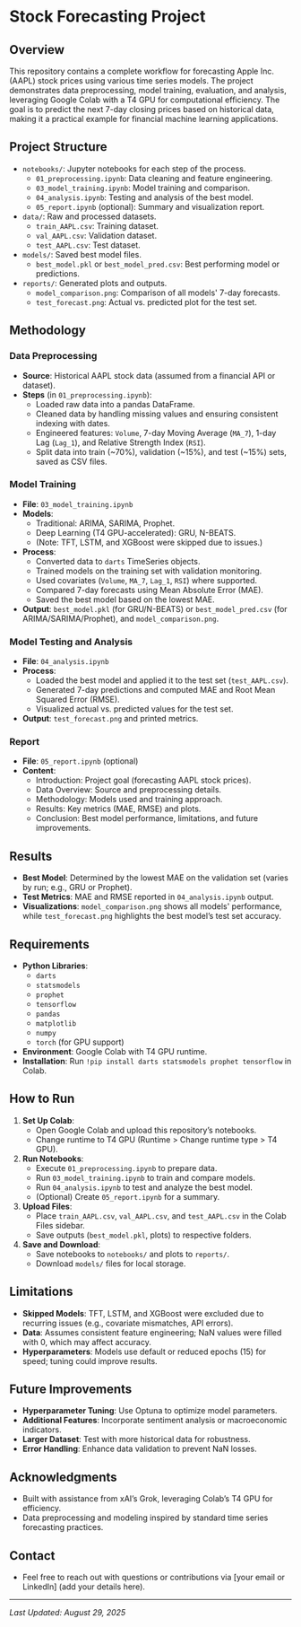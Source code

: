 # Stock Forecasting Project

## Overview
This repository contains a complete workflow for forecasting Apple Inc. (AAPL) stock prices using various time series models. The project demonstrates data preprocessing, model training, evaluation, and analysis, leveraging Google Colab with a T4 GPU for computational efficiency. The goal is to predict the next 7-day closing prices based on historical data, making it a practical example for financial machine learning applications.

## Project Structure
- `notebooks/`: Jupyter notebooks for each step of the process.
  - `01_preprocessing.ipynb`: Data cleaning and feature engineering.
  - `03_model_training.ipynb`: Model training and comparison.
  - `04_analysis.ipynb`: Testing and analysis of the best model.
  - `05_report.ipynb` (optional): Summary and visualization report.
- `data/`: Raw and processed datasets.
  - `train_AAPL.csv`: Training dataset.
  - `val_AAPL.csv`: Validation dataset.
  - `test_AAPL.csv`: Test dataset.
- `models/`: Saved best model files.
  - `best_model.pkl` or `best_model_pred.csv`: Best performing model or predictions.
- `reports/`: Generated plots and outputs.
  - `model_comparison.png`: Comparison of all models' 7-day forecasts.
  - `test_forecast.png`: Actual vs. predicted plot for the test set.

## Methodology

### Data Preprocessing
- **Source**: Historical AAPL stock data (assumed from a financial API or dataset).
- **Steps** (in `01_preprocessing.ipynb`):
  - Loaded raw data into a pandas DataFrame.
  - Cleaned data by handling missing values and ensuring consistent indexing with dates.
  - Engineered features: `Volume`, 7-day Moving Average (`MA_7`), 1-day Lag (`Lag_1`), and Relative Strength Index (`RSI`).
  - Split data into train (~70%), validation (~15%), and test (~15%) sets, saved as CSV files.

### Model Training
- **File**: `03_model_training.ipynb`
- **Models**:
  - Traditional: ARIMA, SARIMA, Prophet.
  - Deep Learning (T4 GPU-accelerated): GRU, N-BEATS.
  - (Note: TFT, LSTM, and XGBoost were skipped due to issues.)
- **Process**:
  - Converted data to `darts` TimeSeries objects.
  - Trained models on the training set with validation monitoring.
  - Used covariates (`Volume`, `MA_7`, `Lag_1`, `RSI`) where supported.
  - Compared 7-day forecasts using Mean Absolute Error (MAE).
  - Saved the best model based on the lowest MAE.
- **Output**: `best_model.pkl` (for GRU/N-BEATS) or `best_model_pred.csv` (for ARIMA/SARIMA/Prophet), and `model_comparison.png`.

### Model Testing and Analysis
- **File**: `04_analysis.ipynb`
- **Process**:
  - Loaded the best model and applied it to the test set (`test_AAPL.csv`).
  - Generated 7-day predictions and computed MAE and Root Mean Squared Error (RMSE).
  - Visualized actual vs. predicted values for the test set.
- **Output**: `test_forecast.png` and printed metrics.

### Report
- **File**: `05_report.ipynb` (optional)
- **Content**:
  - Introduction: Project goal (forecasting AAPL stock prices).
  - Data Overview: Source and preprocessing details.
  - Methodology: Models used and training approach.
  - Results: Key metrics (MAE, RMSE) and plots.
  - Conclusion: Best model performance, limitations, and future improvements.

## Results
- **Best Model**: Determined by the lowest MAE on the validation set (varies by run; e.g., GRU or Prophet).
- **Test Metrics**: MAE and RMSE reported in `04_analysis.ipynb` output.
- **Visualizations**: `model_comparison.png` shows all models' performance, while `test_forecast.png` highlights the best model’s test set accuracy.

## Requirements
- **Python Libraries**:
  - `darts`
  - `statsmodels`
  - `prophet`
  - `tensorflow`
  - `pandas`
  - `matplotlib`
  - `numpy`
  - `torch` (for GPU support)
- **Environment**: Google Colab with T4 GPU runtime.
- **Installation**: Run `!pip install darts statsmodels prophet tensorflow` in Colab.

## How to Run
1. **Set Up Colab**:
   - Open Google Colab and upload this repository’s notebooks.
   - Change runtime to T4 GPU (Runtime > Change runtime type > T4 GPU).
2. **Run Notebooks**:
   - Execute `01_preprocessing.ipynb` to prepare data.
   - Run `03_model_training.ipynb` to train and compare models.
   - Run `04_analysis.ipynb` to test and analyze the best model.
   - (Optional) Create `05_report.ipynb` for a summary.
3. **Upload Files**:
   - Place `train_AAPL.csv`, `val_AAPL.csv`, and `test_AAPL.csv` in the Colab Files sidebar.
   - Save outputs (`best_model.pkl`, plots) to respective folders.
4. **Save and Download**:
   - Save notebooks to `notebooks/` and plots to `reports/`.
   - Download `models/` files for local storage.

## Limitations
- **Skipped Models**: TFT, LSTM, and XGBoost were excluded due to recurring issues (e.g., covariate mismatches, API errors).
- **Data**: Assumes consistent feature engineering; NaN values were filled with 0, which may affect accuracy.
- **Hyperparameters**: Models use default or reduced epochs (15) for speed; tuning could improve results.

## Future Improvements
- **Hyperparameter Tuning**: Use Optuna to optimize model parameters.
- **Additional Features**: Incorporate sentiment analysis or macroeconomic indicators.
- **Larger Dataset**: Test with more historical data for robustness.
- **Error Handling**: Enhance data validation to prevent NaN losses.

## Acknowledgments
- Built with assistance from xAI’s Grok, leveraging Colab’s T4 GPU for efficiency.
- Data preprocessing and modeling inspired by standard time series forecasting practices.

## Contact
- Feel free to reach out with questions or contributions via [your email or LinkedIn] (add your details here).

---
*Last Updated: August 29, 2025*
